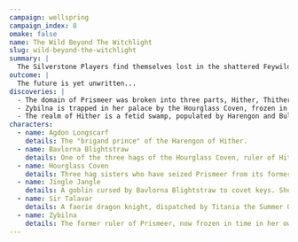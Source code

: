 ```yaml
---
campaign: wellspring
campaign_index: 8
omake: false
name: The Wild Beyond The Witchlight
slug: wild-beyond-the-witchlight
summary: |
  The Silverstone Players find themselves lost in the shattered Feywild domain of Prismeer, now ruled by the nefarious Hourglass Coven.
outcome: |
  The future is yet unwritten...
discoveries: |
  - The domain of Prismeer was broken into three parts, Hither, Thither, and Yon.
  - Zybilna is trapped in her palace by the Hourglass Coven, frozen in time.
  - The realm of Hither is a fetid swamp, populated by Harengon and Bullywogs. It is ruled from the town of Downfall.
characters:
  - name: Agdon Longscarf
    details: The "brigand prince" of the Harengon of Hither.
  - name: Bavlorna Blightstraw
    details: One of the three hags of the Hourglass Coven, ruler of Hither. She lives in the village of Downfall among the Bullywogs.
  - name: Hourglass Coven
    details: Three hag sisters who have seized Prismeer from its former ruler and divided the realm into three parts - Hither, Thither, and Yon. The three hags hate and avoid each other.
  - name: Jingle Jangle
    details: A goblin cursed by Bavlorna Blightstraw to covet keys. She stole the key to Sir Talavar's enchanted cage and fled to her cave atop Telemy Hill. She asked the Silverstone Players to aid her against the Harengon brigands.
  - name: Sir Talavar
    details: A faerie dragon knight, dispatched by Titania the Summer Queen to request the aid of Zybilna. He was trapped by Bavlorna Blightstraw in an enchanted cage, and nearly escaped in a stolen balloon.
  - name: Zybilna
    details: The former ruler of Prismeer, now frozen in time in her own palace.
---
```

